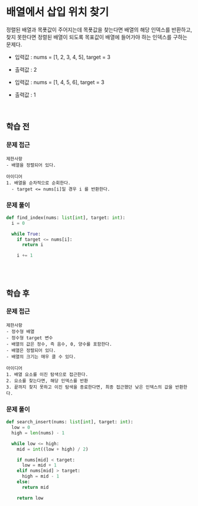 # 배열에서 삽입 위치 찾기
정렬된 배열과 목푯값이 주어지는데 목푯값을 찾는다면 배열의 해당 인덱스를 반환하고, 찾지 못한다면 정렬된 배열이 되도록 목표값이 배열에 들어가야 하는 인덱스를 구하는 문제다.

- 입력값 : nums = [1, 2, 3, 4, 5], target = 3
- 출력값 : 2

- 입력값 : nums = [1, 4, 5, 6], target = 3
- 출력값 : 1

<br>

## 학습 전
### 문제 접근
```text
제한사항
- 배열을 정렬되어 있다.

아이디어
1. 배열을 순차적으로 순회한다.
  - target <= nums[i]일 경우 i 를 반환한다.
```

### 문제 풀이
```python
def find_index(nums: list[int], target: int):
  i = 0

  while True:
    if target <= nums[i]:
      return i

    i += 1
```

<br>
<br>

## 학습 후
### 문제 접근
```text
제한사항
- 정수형 배열
- 정수형 target 변수
- 배열의 값은 정수, 즉 음수, 0, 양수를 포함한다.
- 배열은 정렬되어 있다.
- 배열의 크기는 매우 클 수 있다.

아이디어
1. 배열 요소를 이진 탐색으로 접근한다.
2. 요소를 찾는다면, 해당 인덱스를 반환
3. 끝까지 찾지 못하고 이진 탐색을 종료한다면, 최종 접근했던 낮은 인덱스의 값을 반환한다.
```

### 문제 풀이
```python
def search_insert(nums: list[int], target: int):
  low = 0
  high = len(nums) - 1

  while low <= high:
    mid = int((low + high) / 2)

    if nums[mid] < target:
      low = mid + 1
    elif nums[mid] > target:
      high = mid - 1
    else:
      return mid

    return low
```

